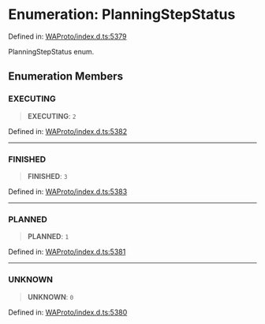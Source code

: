 # Enumeration: PlanningStepStatus

Defined in: [WAProto/index.d.ts:5379](https://github.com/Fokusdotid/Baileys/blob/58a03b5a49cf326e1050515994499cb0bb76662f/WAProto/index.d.ts#L5379)

PlanningStepStatus enum.

## Enumeration Members

### EXECUTING

> **EXECUTING**: `2`

Defined in: [WAProto/index.d.ts:5382](https://github.com/Fokusdotid/Baileys/blob/58a03b5a49cf326e1050515994499cb0bb76662f/WAProto/index.d.ts#L5382)

***

### FINISHED

> **FINISHED**: `3`

Defined in: [WAProto/index.d.ts:5383](https://github.com/Fokusdotid/Baileys/blob/58a03b5a49cf326e1050515994499cb0bb76662f/WAProto/index.d.ts#L5383)

***

### PLANNED

> **PLANNED**: `1`

Defined in: [WAProto/index.d.ts:5381](https://github.com/Fokusdotid/Baileys/blob/58a03b5a49cf326e1050515994499cb0bb76662f/WAProto/index.d.ts#L5381)

***

### UNKNOWN

> **UNKNOWN**: `0`

Defined in: [WAProto/index.d.ts:5380](https://github.com/Fokusdotid/Baileys/blob/58a03b5a49cf326e1050515994499cb0bb76662f/WAProto/index.d.ts#L5380)
